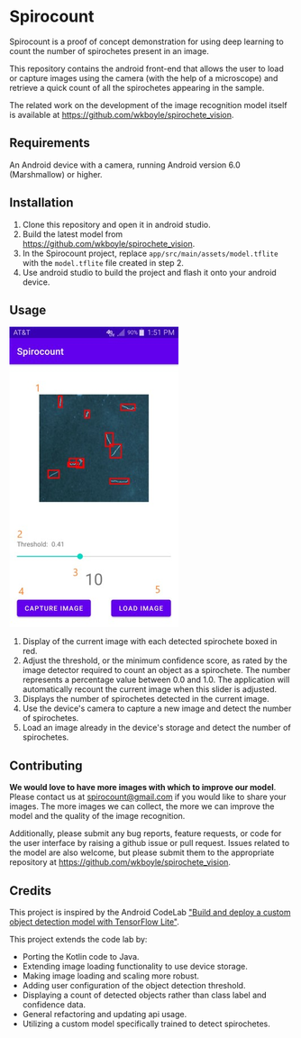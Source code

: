# Spirocount

Spirocount is a proof of concept demonstration for using deep learning to count the number of
spirochetes present in an image.

This repository contains the android front-end that allows the user to load or capture images
using the camera (with the help of a microscope) and retrieve a quick count of all the spirochetes
appearing in the sample.

The related work on the development of the image recognition model itself is available at <https://github.com/wkboyle/spirochete_vision>.

## Requirements

An Android device with a camera, running Android version 6.0 (Marshmallow) or higher.

## Installation

1. Clone this repository and open it in android studio.
2. Build the latest model from <https://github.com/wkboyle/spirochete_vision>.
3. In the Spirocount project, replace `app/src/main/assets/model.tflite` with the `model.tflite`
   file created in step 2.
4. Use android studio to build the project and flash it onto your android device.

## Usage

![Screenshot](./app/docs/screenshot.jpg)

1. Display of the current image with each detected spirochete boxed in red.
2. Adjust the threshold, or the minimum confidence score, as rated by the image detector required
   to count an object as a spirochete. The number represents a percentage value between 0.0 and 1.0.
   The application will automatically recount the current image when this slider is adjusted.
3. Displays the number of spirochetes detected in the current image.
4. Use the device's camera to capture a new image and detect the number of spirochetes.
5. Load an image already in the device's storage and detect the number of spirochetes.

## Contributing

**We would love to have more images with which to improve our model**. Please contact us at spirocount@gmail.com if you would
like to share your images. The more images we can collect, the more we can improve the model and
the quality of the image recognition.

Additionally, please submit any bug reports, feature requests, or code for the user interface by
raising a github issue or pull request. Issues related to the model are also welcome, but please
submit them to the appropriate repository at <https://github.com/wkboyle/spirochete_vision>.

## Credits

This project is inspired by the Android CodeLab ["Build and deploy a custom object detection model
with TensorFlow Lite"](https://developers.google.com/codelabs/tflite-object-detection-android#0).

This project extends the code lab by:
* Porting the Kotlin code to Java.
* Extending image loading functionality to use device storage.
* Making image loading and scaling more robust.
* Adding user configuration of the object detection threshold.
* Displaying a count of detected objects rather than class label and confidence data.
* General refactoring and updating api usage.
* Utilizing a custom model specifically trained to detect spirochetes.
